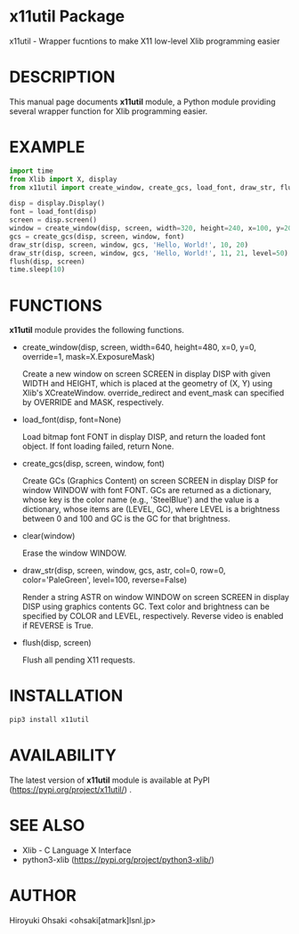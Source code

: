 # x11util Package

x11util - Wrapper fucntions to make X11 low-level Xlib programming easier

# DESCRIPTION

This manual page documents **x11util** module, a Python module providing
several wrapper function for Xlib programming easier.

# EXAMPLE

```python
import time
from Xlib import X, display
from x11util import create_window, create_gcs, load_font, draw_str, flush

disp = display.Display()
font = load_font(disp)
screen = disp.screen()
window = create_window(disp, screen, width=320, height=240, x=100, y=200)
gcs = create_gcs(disp, screen, window, font)
draw_str(disp, screen, window, gcs, 'Hello, World!', 10, 20)
draw_str(disp, screen, window, gcs, 'Hello, World!', 11, 21, level=50)
flush(disp, screen)
time.sleep(10)
```

# FUNCTIONS

**x11util** module provides the following functions.

- create_window(disp, screen, width=640, height=480, x=0, y=0, override=1, mask=X.ExposureMask)

  Create a new window on screen SCREEN in display DISP with given WIDTH and
  HEIGHT, which is placed at the geometry of (X, Y) using Xlib's
  XCreateWindow.  override_redirect and event_mask can specified by OVERRIDE
  and MASK, respectively.

- load_font(disp, font=None)

  Load bitmap font FONT in display DISP, and return the loaded font object.
  If font loading failed, return None.

- create_gcs(disp, screen, window, font)

  Create GCs (Graphics Content) on screen SCREEN in display DISP for window
  WINDOW with font FONT.  GCs are returned as a dictionary, whose key is the
  color name (e.g., 'SteelBlue') and the value is a dictionary, whose items
  are (LEVEL, GC), where LEVEL is a brightness between 0 and 100 and GC is the
  GC for that brightness.

- clear(window)

  Erase the window WINDOW.

- draw_str(disp, screen, window, gcs, astr, col=0, row=0, color='PaleGreen', level=100, reverse=False)

  Render a string ASTR on window WINDOW on screen SCREEN in display DISP using
  graphics contents GC.  Text color and brightness can be specified by COLOR
  and LEVEL, respectively.  Reverse video is enabled if REVERSE is True.

- flush(disp, screen)

  Flush all pending X11 requests.

# INSTALLATION

```python
pip3 install x11util
```

# AVAILABILITY

The latest version of **x11util** module is available at PyPI
(https://pypi.org/project/x11util/) .

# SEE ALSO

- Xlib - C Language X Interface
- python3-xlib (https://pypi.org/project/python3-xlib/)

# AUTHOR

Hiroyuki Ohsaki <ohsaki[atmark]lsnl.jp>
